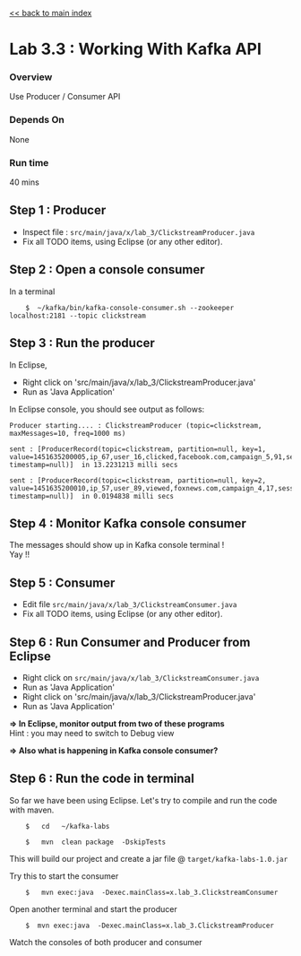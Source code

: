 <link rel='stylesheet' href='../assets/css/main.css'/>

[<< back to main index](../README.md) 

Lab 3.3 : Working With Kafka API
===========================

### Overview
Use Producer / Consumer API

### Depends On 
None

### Run time
40 mins


## Step 1 : Producer
* Inspect file : `src/main/java/x/lab_3/ClickstreamProducer.java`  
* Fix all TODO items, using Eclipse (or any other editor).


## Step 2 : Open a console consumer
In a terminal 
```
    $  ~/kafka/bin/kafka-console-consumer.sh --zookeeper localhost:2181 --topic clickstream
```


## Step 3 : Run the producer
In Eclipse, 
* Right click on 'src/main/java/x/lab_3/ClickstreamProducer.java'
* Run as 'Java Application'

In Eclipse console, you should see output as follows:
```console
Producer starting.... : ClickstreamProducer (topic=clickstream, maxMessages=10, freq=1000 ms)

sent : [ProducerRecord(topic=clickstream, partition=null, key=1, value=1451635200005,ip_67,user_16,clicked,facebook.com,campaign_5,91,session_251, timestamp=null)]  in 13.2231213 milli secs

sent : [ProducerRecord(topic=clickstream, partition=null, key=2, value=1451635200010,ip_57,user_89,viewed,foxnews.com,campaign_4,17,session_224, timestamp=null)]  in 0.0194838 milli secs
```


## Step 4 : Monitor Kafka console consumer
The messages should show up in Kafka console terminal !  
Yay !!


## Step 5 : Consumer
* Edit file `src/main/java/x/lab_3/ClickstreamConsumer.java`  
* Fix all TODO items, using Eclipse (or any other editor).

## Step 6 : Run Consumer and Producer from Eclipse
* Right click on `src/main/java/x/lab_3/ClickstreamConsumer.java` 
* Run as 'Java Application'
* Right click on 'src/main/java/x/lab_3/ClickstreamProducer.java'
* Run as 'Java Application'

**=> In Eclipse, monitor output from two of these programs**   
Hint : you may need to switch to Debug view

**=> Also what is happening in Kafka console consumer?**


## Step 6 : Run the code in terminal
So far we have been using Eclipse.  Let's try to compile and run the code with maven.

```
    $   cd   ~/kafka-labs

    $   mvn  clean package  -DskipTests
```
This will build our project and create a jar file @ `target/kafka-labs-1.0.jar`

Try this to start the consumer
```
    $   mvn exec:java  -Dexec.mainClass=x.lab_3.ClickstreamConsumer
```

Open another terminal and start the producer
```
    $  mvn exec:java  -Dexec.mainClass=x.lab_3.ClickstreamProducer
```

Watch the consoles of both producer and consumer